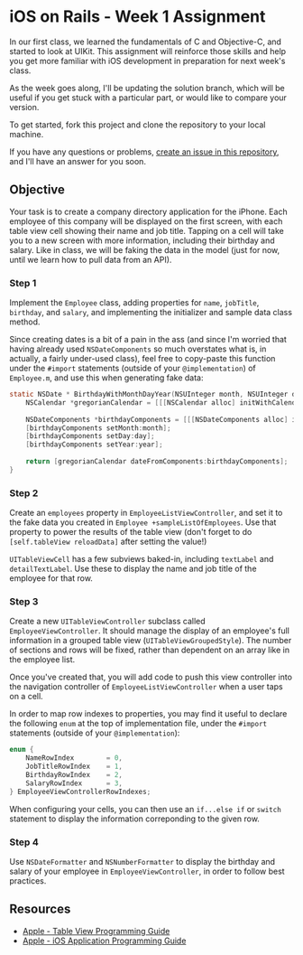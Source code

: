 # iOS on Rails - Week 1 Assignment

In our first class, we learned the fundamentals of C and Objective-C, and started to look at UIKit. This assignment will reinforce those skills and help you get more familiar with iOS development in preparation for next week's class.

As the week goes along, I'll be updating the solution branch, which will be useful if you get stuck with a particular part, or would like to compare your version.

To get started, fork this project and clone the repository to your local machine.

If you have any questions or problems, [create an issue in this repository](https://github.com/CabForward/iOS-on-Rails/issues), and I'll have an answer for you soon.

## Objective

Your task is to create a company directory application for the iPhone. Each employee of this company will be displayed on the first screen, with each table view cell showing their name and job title. Tapping on a cell will take you to a new screen with more information, including their birthday and salary. Like in class, we will be faking the data in the model (just for now, until we learn how to pull data from an API).

### Step 1

Implement the `Employee` class, adding properties for `name`, `jobTitle`, `birthday`, and `salary`, and implementing the initializer and sample data class method.

Since creating dates is a bit of a pain in the ass (and since I'm worried that having already used `NSDateComponents` so much overstates what is, in actually, a fairly under-used class), feel free to copy-paste this function under the `#import` statements (outside of your `@implementation`) of `Employee.m`, and use this when generating fake data:

``` objective-c
static NSDate * BirthdayWithMonthDayYear(NSUInteger month, NSUInteger day, NSUInteger year) {
    NSCalendar *gregorianCalendar = [[[NSCalendar alloc] initWithCalendarIdentifier:NSGregorianCalendar] autorelease];
    
    NSDateComponents *birthdayComponents = [[[NSDateComponents alloc] init] autorelease];
    [birthdayComponents setMonth:month];
    [birthdayComponents setDay:day];
    [birthdayComponents setYear:year];
    
    return [gregorianCalendar dateFromComponents:birthdayComponents];
}
```

### Step 2

Create an `employees` property in `EmployeeListViewController`, and set it to the fake data you created in `Employee +sampleListOfEmployees`. Use that property to power the results of the table view (don't forget to do `[self.tableView reloadData]` after setting the value!)

`UITableViewCell` has a few subviews baked-in, including `textLabel` and `detailTextLabel`. Use these to display the name and job title of the employee for that row.

### Step 3

Create a new `UITableViewController` subclass called `EmployeeViewController`. It should manage the display of an employee's full information in a grouped table view (`UITableViewGroupedStyle`). The number of sections and rows will be fixed, rather than dependent on an array like in the employee list.

Once you've created that, you will add code to push this view controller into the navigation controller of `EmployeeListViewController` when a user taps on a cell.

In order to map row indexes to properties, you may find it useful to declare the following `enum` at the top of implementation file, under the `#import` statements (outside of your `@implementation`):

``` objective-c
enum {
    NameRowIndex        = 0,
    JobTitleRowIndex    = 1,
    BirthdayRowIndex    = 2,
    SalaryRowIndex      = 3,
} EmployeeViewControllerRowIndexes;
```

When configuring your cells, you can then use an `if...else if` or `switch` statement to display the information correponding to the given row.

### Step 4

Use `NSDateFormatter` and `NSNumberFormatter` to display the birthday and salary of your employee in `EmployeeViewController`, in order to follow best practices.

## Resources

* [Apple - Table View Programming Guide](http://developer.apple.com/library/IOs/#documentation/UserExperience/Conceptual/TableView_iPhone/AboutTableViewsiPhone/AboutTableViewsiPhone.html#//apple_ref/doc/uid/TP40007451)
* [Apple - iOS Application Programming Guide](http://developer.apple.com/library/IOs/#documentation/iPhone/Conceptual/iPhoneOSProgrammingGuide/Introduction/Introduction.html#//apple_ref/doc/uid/TP40007072)